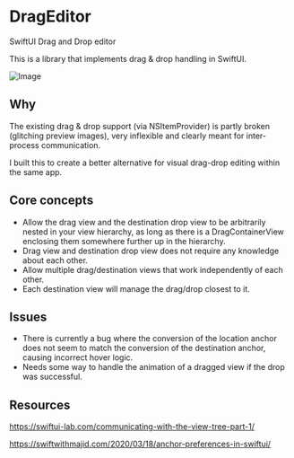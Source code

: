 # DragEditor
SwiftUI Drag and Drop editor

This is a library that implements drag & drop handling in SwiftUI.

![Image](https://i.imgur.com/XNAlfTc.gif)

## Why
The existing drag & drop support (via NSItemProvider) is partly broken (glitching preview images), very inflexible and clearly meant for inter-process communication.

I built this to create a better alternative for visual drag-drop editing within the same app.

## Core concepts

- Allow the drag view and the destination drop view to be arbitrarily nested in your view hierarchy, as long as there is a DragContainerView enclosing them somewhere further up in the hierarchy.
- Drag view and destination drop view does not require any knowledge about each other.
- Allow multiple drag/destination views that work independently of each other.
- Each destination view will manage the drag/drop closest to it.

## Issues
- There is currently a bug where the conversion of the location anchor does not seem to match the conversion of the destination anchor, causing incorrect hover logic.
- Needs some way to handle the animation of a dragged view if the drop was successful.

## Resources
https://swiftui-lab.com/communicating-with-the-view-tree-part-1/

https://swiftwithmajid.com/2020/03/18/anchor-preferences-in-swiftui/
